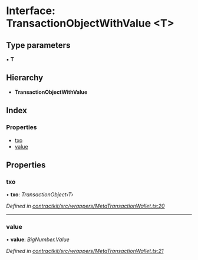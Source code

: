 # Interface: TransactionObjectWithValue <**T**>

## Type parameters

▪ **T**

## Hierarchy

* **TransactionObjectWithValue**

## Index

### Properties

* [txo](_wrappers_metatransactionwallet_.transactionobjectwithvalue.md#txo)
* [value](_wrappers_metatransactionwallet_.transactionobjectwithvalue.md#value)

## Properties

###  txo

• **txo**: *TransactionObject‹T›*

*Defined in [contractkit/src/wrappers/MetaTransactionWallet.ts:20](https://github.com/celo-org/celo-monorepo/blob/master/packages/contractkit/src/wrappers/MetaTransactionWallet.ts#L20)*

___

###  value

• **value**: *BigNumber.Value*

*Defined in [contractkit/src/wrappers/MetaTransactionWallet.ts:21](https://github.com/celo-org/celo-monorepo/blob/master/packages/contractkit/src/wrappers/MetaTransactionWallet.ts#L21)*
